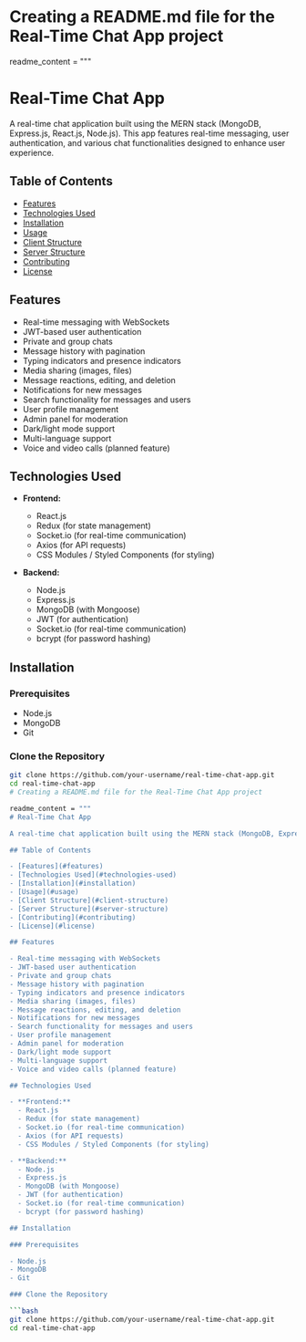 # Creating a README.md file for the Real-Time Chat App project

readme_content = """

# Real-Time Chat App

A real-time chat application built using the MERN stack (MongoDB, Express.js, React.js, Node.js). This app features real-time messaging, user authentication, and various chat functionalities designed to enhance user experience.

## Table of Contents

- [Features](#features)
- [Technologies Used](#technologies-used)
- [Installation](#installation)
- [Usage](#usage)
- [Client Structure](#client-structure)
- [Server Structure](#server-structure)
- [Contributing](#contributing)
- [License](#license)

## Features

- Real-time messaging with WebSockets
- JWT-based user authentication
- Private and group chats
- Message history with pagination
- Typing indicators and presence indicators
- Media sharing (images, files)
- Message reactions, editing, and deletion
- Notifications for new messages
- Search functionality for messages and users
- User profile management
- Admin panel for moderation
- Dark/light mode support
- Multi-language support
- Voice and video calls (planned feature)

## Technologies Used

- **Frontend:**

  - React.js
  - Redux (for state management)
  - Socket.io (for real-time communication)
  - Axios (for API requests)
  - CSS Modules / Styled Components (for styling)

- **Backend:**
  - Node.js
  - Express.js
  - MongoDB (with Mongoose)
  - JWT (for authentication)
  - Socket.io (for real-time communication)
  - bcrypt (for password hashing)

## Installation

### Prerequisites

- Node.js
- MongoDB
- Git

### Clone the Repository

````bash
git clone https://github.com/your-username/real-time-chat-app.git
cd real-time-chat-app
# Creating a README.md file for the Real-Time Chat App project

readme_content = """
# Real-Time Chat App

A real-time chat application built using the MERN stack (MongoDB, Express.js, React.js, Node.js). This app features real-time messaging, user authentication, and various chat functionalities designed to enhance user experience.

## Table of Contents

- [Features](#features)
- [Technologies Used](#technologies-used)
- [Installation](#installation)
- [Usage](#usage)
- [Client Structure](#client-structure)
- [Server Structure](#server-structure)
- [Contributing](#contributing)
- [License](#license)

## Features

- Real-time messaging with WebSockets
- JWT-based user authentication
- Private and group chats
- Message history with pagination
- Typing indicators and presence indicators
- Media sharing (images, files)
- Message reactions, editing, and deletion
- Notifications for new messages
- Search functionality for messages and users
- User profile management
- Admin panel for moderation
- Dark/light mode support
- Multi-language support
- Voice and video calls (planned feature)

## Technologies Used

- **Frontend:**
  - React.js
  - Redux (for state management)
  - Socket.io (for real-time communication)
  - Axios (for API requests)
  - CSS Modules / Styled Components (for styling)

- **Backend:**
  - Node.js
  - Express.js
  - MongoDB (with Mongoose)
  - JWT (for authentication)
  - Socket.io (for real-time communication)
  - bcrypt (for password hashing)

## Installation

### Prerequisites

- Node.js
- MongoDB
- Git

### Clone the Repository

```bash
git clone https://github.com/your-username/real-time-chat-app.git
cd real-time-chat-app
````
